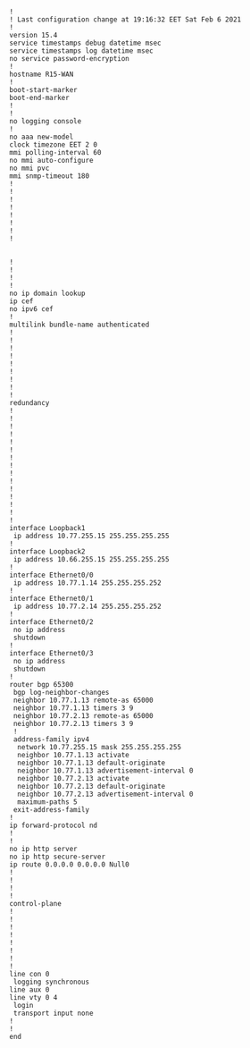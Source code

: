 <pre><code>
!
! Last configuration change at 19:16:32 EET Sat Feb 6 2021
!
version 15.4
service timestamps debug datetime msec
service timestamps log datetime msec
no service password-encryption
!
hostname R15-WAN
!
boot-start-marker
boot-end-marker
!
!
no logging console
!
no aaa new-model
clock timezone EET 2 0
mmi polling-interval 60
no mmi auto-configure
no mmi pvc
mmi snmp-timeout 180
!
!
!
!
!
!
!
!


!
!
!
!
no ip domain lookup
ip cef
no ipv6 cef
!
multilink bundle-name authenticated
!
!
!
!
!
!
!
!
!
redundancy
!
!
! 
!
!
!
!
!
!
!
!
!
!
!
!
interface Loopback1
 ip address 10.77.255.15 255.255.255.255
!
interface Loopback2
 ip address 10.66.255.15 255.255.255.255
!
interface Ethernet0/0
 ip address 10.77.1.14 255.255.255.252
!
interface Ethernet0/1
 ip address 10.77.2.14 255.255.255.252
!
interface Ethernet0/2
 no ip address
 shutdown
!
interface Ethernet0/3
 no ip address
 shutdown
!
router bgp 65300
 bgp log-neighbor-changes
 neighbor 10.77.1.13 remote-as 65000
 neighbor 10.77.1.13 timers 3 9
 neighbor 10.77.2.13 remote-as 65000
 neighbor 10.77.2.13 timers 3 9
 !
 address-family ipv4
  network 10.77.255.15 mask 255.255.255.255
  neighbor 10.77.1.13 activate
  neighbor 10.77.1.13 default-originate
  neighbor 10.77.1.13 advertisement-interval 0
  neighbor 10.77.2.13 activate
  neighbor 10.77.2.13 default-originate
  neighbor 10.77.2.13 advertisement-interval 0
  maximum-paths 5
 exit-address-family
!
ip forward-protocol nd
!
!
no ip http server
no ip http secure-server
ip route 0.0.0.0 0.0.0.0 Null0
!
!
!
!
control-plane
!
!
!
!
!
!
!
!
line con 0
 logging synchronous
line aux 0
line vty 0 4
 login
 transport input none
!
!
end


</code></pre>


